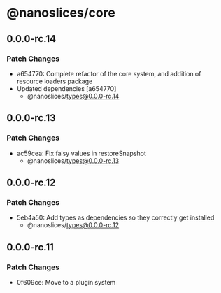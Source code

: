 # @nanoslices/core

## 0.0.0-rc.14

### Patch Changes

- a654770: Complete refactor of the core system, and addition of resource loaders package
- Updated dependencies [a654770]
  - @nanoslices/types@0.0.0-rc.14

## 0.0.0-rc.13

### Patch Changes

- ac59cea: Fix falsy values in restoreSnapshot
  - @nanoslices/types@0.0.0-rc.13

## 0.0.0-rc.12

### Patch Changes

- 5eb4a50: Add types as dependencies so they correctly get installed
  - @nanoslices/types@0.0.0-rc.12

## 0.0.0-rc.11

### Patch Changes

- 0f609ce: Move to a plugin system
